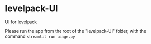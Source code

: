 # levelpack-UI
UI for levelpack

Please run the app from the root of the "levelpack-UI" folder, with the command ```streamlit run usage.py```
